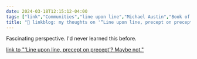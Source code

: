 ```yaml
---
date: 2024-03-18T12:15:12-04:00
tags: ["link","Communities","line upon line","Michael Austin","Book of Mormon","Isaiah"]
title: "🔗 linkblog: my thoughts on '“Line upon line, precept on precept”? Maybe not.'"
---
```

Fascinating perspective. I'd never learned this before.

[link to "'Line upon line, precept on precept’? Maybe not."](https://bycommonconsent.com/2024/03/18/line-upon-line-precept-on-precept-maybe-not/)